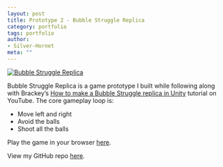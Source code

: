 ```yaml
---
layout: post
title: Prototype 2 - Bubble Struggle Replica
category: portfolio
tags: portfolio
author:
- Silver-Hornet
meta: ""
---
```


[![Bubble Struggle Replica]({{site.url}}/bubble-struggle-replica.png)](https://play.unity.com/mg/other/bubble-struggle-replica-from-brackey-s-how-to-make-a-bubble-struggle-replica-in-unity-livestream-tutorial)

Bubble Struggle Replica is a game prototype I built while following along with Brackey’s [How to make a Bubble Struggle replica in Unity](https://www.youtube.com/watch?v=4jGVesn7O4g&list=PLPV2KyIb3jR5RwVEjFCiN5BvK3Quqgv_M&index=5&t=0s) tutorial on YouTube. The core gameplay loop is:

- Move left and right
- Avoid the balls
- Shoot all the balls

Play the game in your browser [here](https://play.unity.com/mg/other/bubble-struggle-replica-from-brackey-s-how-to-make-a-bubble-struggle-replica-in-unity-livestream-tutorial).

View my GitHub repo [here](https://github.com/silver-hornet/brackeys-bubble-struggle-replica).